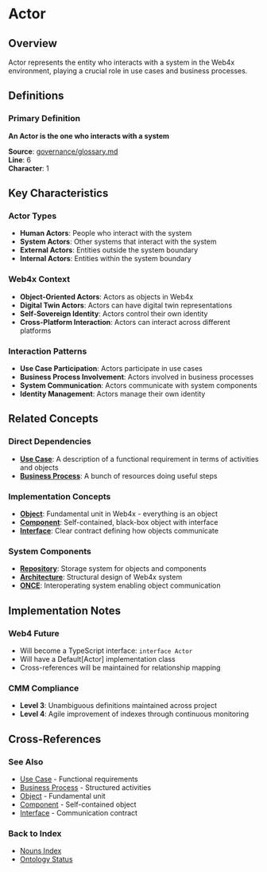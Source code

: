 # Actor

## Overview
Actor represents the entity who interacts with a system in the Web4x environment, playing a crucial role in use cases and business processes.

## Definitions

### Primary Definition
**An Actor is the one who interacts with a system**

**Source**: [governance/glossary.md](../../md-wiki/cerulean-circle-unlimited-2cu/cerulean-circle-unlimited-2cu/governance/glossary.md)  
**Line**: 6  
**Character**: 1

## Key Characteristics

### Actor Types
- **Human Actors**: People who interact with the system
- **System Actors**: Other systems that interact with the system
- **External Actors**: Entities outside the system boundary
- **Internal Actors**: Entities within the system boundary

### Web4x Context
- **Object-Oriented Actors**: Actors as objects in Web4x
- **Digital Twin Actors**: Actors can have digital twin representations
- **Self-Sovereign Identity**: Actors control their own identity
- **Cross-Platform Interaction**: Actors can interact across different platforms

### Interaction Patterns
- **Use Case Participation**: Actors participate in use cases
- **Business Process Involvement**: Actors involved in business processes
- **System Communication**: Actors communicate with system components
- **Identity Management**: Actors manage their own identity

## Related Concepts

### Direct Dependencies
- **[Use Case](#use-case)**: A description of a functional requirement in terms of activities and objects
- **[Business Process](#business-process)**: A bunch of resources doing useful steps

### Implementation Concepts
- **[Object](#object)**: Fundamental unit in Web4x - everything is an object
- **[Component](#component)**: Self-contained, black-box object with interface
- **[Interface](#interface)**: Clear contract defining how objects communicate

### System Components
- **[Repository](#repository)**: Storage system for objects and components
- **[Architecture](#architecture)**: Structural design of Web4x system
- **[ONCE](#once)**: Interoperating system enabling object communication

## Implementation Notes

### Web4 Future
- Will become a TypeScript interface: `interface Actor`
- Will have a Default[Actor] implementation class
- Cross-references will be maintained for relationship mapping

### CMM Compliance
- **Level 3**: Unambiguous definitions maintained across project
- **Level 4**: Agile improvement of indexes through continuous monitoring

## Cross-References

### See Also
- [Use Case](./Use-Case.md) - Functional requirements
- [Business Process](./Business-Process.md) - Structured activities
- [Object](./Object.md) - Fundamental unit
- [Component](./Component.md) - Self-contained object
- [Interface](./Interface.md) - Communication contract

### Back to Index
- [Nouns Index](../../Ontology.md/nouns.index.md)
- [Ontology Status](../../Ontology.md/ontology.status.md)
